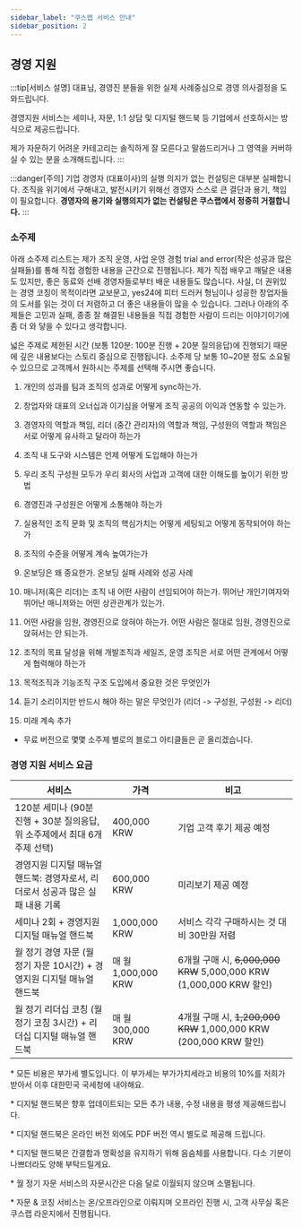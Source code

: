 ```yaml
---
sidebar_label: "쿠스랩 서비스 안내"
sidebar_position: 2
---
```


## 경영 지원

:::tip[서비스 설명]
대표님, 경영진 분들을 위한 실제 사례중심으로 경영 의사결정을 도와드립니다.

경영지원 서비스는 세미나, 자문, 1:1 상담 및 디지털 핸드북 등 기업에서 선호하시는 방식으로 제공드립니다.

제가 자문하기 어려운 카테고리는 솔직하게 잘 모른다고 말씀드리거나 그 영역을 커버하실 수 있는 분을 소개해드립니다.
:::

:::danger[주의]
기업 경영자 (대표이사)의 실행 의지가 없는 컨설팅은 대부분 실패합니다. 조직을 위기에서 구해내고, 발전시키기 위해선 경영자 스스로 큰 결단과 용기, 책임이 필요합니다. **경영자의 용기와 실행의지가 없는 컨설팅은 쿠스랩에서 정중히 거절합니다.**
:::

### 소주제

아래 소주제 리스트는 제가 조직 운영, 사업 운영 경험 trial and error(작은 성공과 많은 실패들)를 통해 직접 경험한 내용을 근간으로 진행됩니다. 제가 직접 배우고 깨달은 내용도 있지만, 좋은 동료와 선배 경영자들로부터 배운 내용들도 많습니다. 사실, 더 권위있는 경영 코칭이 목적이라면 교보문고, yes24에 피터 드러커 형님이나 성공한 창업자들의 도서를 읽는 것이 더 저렴하고 더 좋은 내용들이 많을 수 있습니다. 그러나 아래의 주제들은 고민과 실패, 종종 잘 해결된 내용들을 직접 경험한 사람이 드리는 이야기이기에 좀 더 와 닿을 수 있다고 생각합니다.

넓은 주제로 제한된 시간 (보통 120분: 100분 진행 + 20분 질의응답)에 진행되기 때문에 깊은 내용보다는 스토리 중심으로 진행됩니다. 소주제 당 보통 10~20분 정도 소요될 수 있으므로 고객께서 원하시는 주제를 선택해 주시면 좋습니다.

1. 개인의 성과를 팀과 조직의 성과로 어떻게 sync하는가.

2. 창업자와 대표의 오너십과 이기심을 어떻게 조직 공공의 이익과 연동할 수 있는가.

3. 경영자의 역할과 책임, 리더 (중간 관리자)의 역할과 책임, 구성원의 역할과 책임은 서로 어떻게 유사하고 달라야 하는가

4. 조직 내 도구와 시스템은 언제 어떻게 도입해야 하는가

5. 우리 조직 구성원 모두가 우리 회사의 사업과 고객에 대한 이해도를 높이기 위한 방법

6. 경영진과 구성원은 어떻게 소통해야 하는가

7. 실용적인 조직 문화 및 조직의 핵심가치는 어떻게 세팅되고 어떻게 동작되어야 하는가

8. 조직의 수준을 어떻게 계속 높여가는가

9. 온보딩은 왜 중요한가. 온보딩 실패 사례와 성공 사례

10. 매니저(혹은 리더)는 조직 내 어떤 사람이 선임되어야 하는가. 뛰어난 개인기여자와 뛰어난 매니저와는 어떤 상관관계가 있는가.

11. 어떤 사람을 임원, 경영진으로 앉혀야 하는가. 어떤 사람은 절대로 임원, 경영진으로 앉혀서는 안 되는가.

12. 조직의 목표 달성을 위해 개발조직과 세일즈, 운영 조직은 서로 어떤 관계에서 어떻게 협력해야 하는가

13. 목적조직과 기능조직 구조 도입에서 중요한 것은 무엇인가

14. 듣기 소리이지만 반드시 해야 하는 말은 무엇인가 (리더 -> 구성원, 구성원 -> 리더)

15. 미래 계속 추가

- 무료 버전으로 몇몇 소주제 별로의 블로그 아티클들은 곧 올리겠습니다.

### 경영 지원 서비스 요금

| 서비스                                                                         | 가격                | 비고                                                                |
| ------------------------------------------------------------------------------ | ------------------- | ------------------------------------------------------------------- |
| 120분 세미나 (90분 진행 + 30분 질의응답, 위 소주제에서 최대 6개 주제 선택)     | 400,000 KRW         | 기업 고객 후기 제공 예정                                            |
| 경영지원 디지털 매뉴얼 핸드북: 경영자로서, 리더로서 성공과 많은 실패 내용 기록 | 600,000 KRW         | 미리보기 제공 예정                                                  |
| 세미나 2회 + 경영지원 디지털 매뉴얼 핸드북                                     | 1,000,000 KRW       | 서비스 각각 구매하시는 것 대비 30만원 저렴                          |
| 월 정기 경영 자문 (월 정기 자문 10시간) + 경영지원 디지털 매뉴얼 핸드북        | 매 월 1,000,000 KRW | 6개월 구매 시, ~~6,000,000 KRW~~ 5,000,000 KRW (1,000,000 KRW 할인) |
| 월 정기 리더십 코칭 (월 정기 코칭 3시간) + 리더십 디지털 매뉴얼 핸드북         | 매 월 300,000 KRW   | 4개월 구매 시, ~~1,200,000 KRW~~ 1,000,000 KRW (200,000 KRW 할인)   |

\* 모든 비용은 부가세 별도입니다. 이 부가세는 부가가치세라고 비용의 10%를 저희가 받아서 이후 대한민국 국세청에 내야해요.

\* 디지털 핸드북은 향후 업데이트되는 모든 추가 내용, 수정 내용을 평생 제공해드립니다.

\* 디지털 핸드북은 온라인 버전 외에도 PDF 버전 역시 별도로 제공해 드립니다.

\* 디지털 핸드북은 간결함과 명확성을 유지하기 위해 음슴체를 사용합니다. 다소 기분이 나쁘더라도 양해 부탁드릴게요.

\* 월 정기 자문 서비스의 자문시간은 다음 달로 이월되지 않으며 소멸됩니다.

\* 자문 & 코칭 서비스는 온/오프라인으로 이뤄지며 오프라인 진행 시, 고객 사무실 혹은 쿠스랩 라운지에서 진행됩니다.
